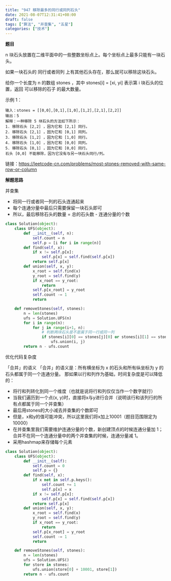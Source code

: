 ```yaml
---
title: "947 移除最多的同行或同列石头"
date: 2021-08-07T12:31:41+08:00
draft: false
tags: ["算法", "并查集", "五星"]
categories: ["技术"]
---
```


**题目**

n 块石头放置在二维平面中的一些整数坐标点上。每个坐标点上最多只能有一块石头。

如果一块石头的 同行或者同列 上有其他石头存在，那么就可以移除这块石头。

给你一个长度为 n 的数组 stones ，其中 stones[i] = [xi, yi] 表示第 i 块石头的位置，返回 可以移除的石子 的最大数量。


示例 1：
```
输入：stones = [[0,0],[0,1],[1,0],[1,2],[2,1],[2,2]]
输出：5
解释：一种移除 5 块石头的方法如下所示：
1. 移除石头 [2,2] ，因为它和 [2,1] 同行。
2. 移除石头 [2,1] ，因为它和 [0,1] 同列。
3. 移除石头 [1,2] ，因为它和 [1,0] 同行。
4. 移除石头 [1,0] ，因为它和 [0,0] 同列。
5. 移除石头 [0,1] ，因为它和 [0,0] 同行。
石头 [0,0] 不能移除，因为它没有与另一块石头同行/列。
```

链接：https://leetcode-cn.com/problems/most-stones-removed-with-same-row-or-column

**解题思路**

并查集

* 将同一行或者同一列的石头连通起来
* 每个连通分量中最后只需要保留一块石头即可
* 所以，最后移除石头的数量 = 总的石头数 - 连通分量的个数 

```python
class Solution(object):
    class UFS(object):
        def __init__(self, n):
            self.count = n
            self.p = [i for i in range(n)]
        def find(self, x):
            if x != self.p[x]:
                self.p[x] = self.find(self.p[x])
            return self.p[x]
        def union(self, x, y):
            x_root = self.find(x)
            y_root = self.find(y)
            if x_root == y_root:
                return
            self.p[x_root] = y_root
            self.count -= 1
            return

    def removeStones(self, stones):
        n = len(stones)
        ufs = Solution.UFS(n)
        for i in range(n):
            for j in range(i+1, n):
                # 判断两块石头是不是属于同一行或同一列
                if stones[i][0] == stones[j][0] or stones[i][1] == stones[j][1]:
                    ufs.union(i, j)
        return n - ufs.count
```

优化代码复杂度

「合并」的语义
「合并」的语义是：所有横坐标为 x 的石头和所有纵坐标为 y 的石头都属于同一个连通分量。
那如果以行和列作为基础，时间复杂度是可以降低的：

* 将行和列转化到同一个维度（也就是说将行和列仅仅当作一个数字就行）
* 当我们遍历到一个点(x, y)时，直接将x与y进行合并（说明该行和该列行的所有点都属于同一个并查集）
* 最后用stones的大小减去并查集的个数即可
* 但是，x和y的值可能冲突，所以这里我们将x加上10001（题目范围限定为10000）
* 在并查集里我们需要维护连通分量的个数，新创建顶点的时候连通分量加 1；合并不在同一个连通分量中的两个并查集的时候，连通分量减 1。
* 采用hashmap来存储每个元素

```python
class Solution(object):
    class UFS(object):
        def __init__(self):
            self.count = 0
            self.p = {}
        def find(self, x):
            if x not in self.p.keys():
                self.count += 1
                self.p[x] = x
            if x != self.p[x]:
                self.p[x] = self.find(self.p[x])
            return self.p[x]
        def union(self, x, y):
            x_root = self.find(x)
            y_root = self.find(y)
            if x_root == y_root:
                return
            self.p[x_root] = y_root
            self.count -= 1
            return

    def removeStones(self, stones):
        n = len(stones)
        ufs = Solution.UFS()
        for store in stones:
            ufs.union(store[0] + 10001, store[1])
        return n - ufs.count
```